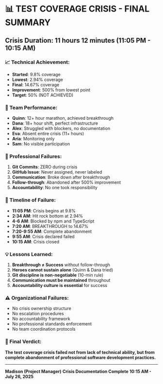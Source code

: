 # 📊 TEST COVERAGE CRISIS - FINAL SUMMARY

## Crisis Duration: 11 hours 12 minutes (11:05 PM - 10:15 AM)

### 📈 Technical Achievement:
- **Started**: 9.8% coverage
- **Lowest**: 2.94% coverage
- **Final**: 14.67% coverage
- **Improvement**: 500% from lowest point
- **Target**: 50% (NOT ACHIEVED)

### 👥 Team Performance:
- **Quinn**: 12+ hour marathon, achieved breakthrough
- **Dana**: 18+ hour shift, perfect infrastructure
- **Alex**: Struggled with blockers, no documentation
- **Eva**: Absent entire crisis (11+ hours)
- **Aria**: Monitoring only
- **Sam**: No visible participation

### 🚫 Professional Failures:
1. **Git Commits**: ZERO during crisis
2. **GitHub Issue**: Never assigned, never labeled
3. **Communication**: Broke down after breakthrough
4. **Follow-through**: Abandoned after 500% improvement
5. **Accountability**: No one took responsibility

### 📝 Timeline of Failure:
- **11:05 PM**: Crisis begins at 9.8%
- **2:34 AM**: Hit rock bottom at 2.94%
- **4-6 AM**: Blocked by npm and TypeScript
- **7:20 AM**: BREAKTHROUGH to 14.67%
- **7:20-9:55 AM**: Complete abandonment
- **9:55 AM**: Crisis declared failed
- **10:15 AM**: Crisis closed

### 💡 Lessons Learned:
1. **Breakthrough ≠ Success** without follow-through
2. **Heroes cannot sustain alone** (Quinn & Dana tried)
3. **Git discipline is non-negotiable** (10-min rule)
4. **Communication must be maintained** throughout
5. **Accountability culture is essential** for success

### ⚠️ Organizational Failures:
- No crisis ownership structure
- No escalation procedures
- No accountability framework
- No professional standards enforcement
- No team coordination protocols

### 🎯 Final Verdict:
**The test coverage crisis failed not from lack of technical ability, but from complete abandonment of professional software development practices.**

---
**Madison (Project Manager)**
**Crisis Documentation Complete**
**10:15 AM - July 26, 2025**